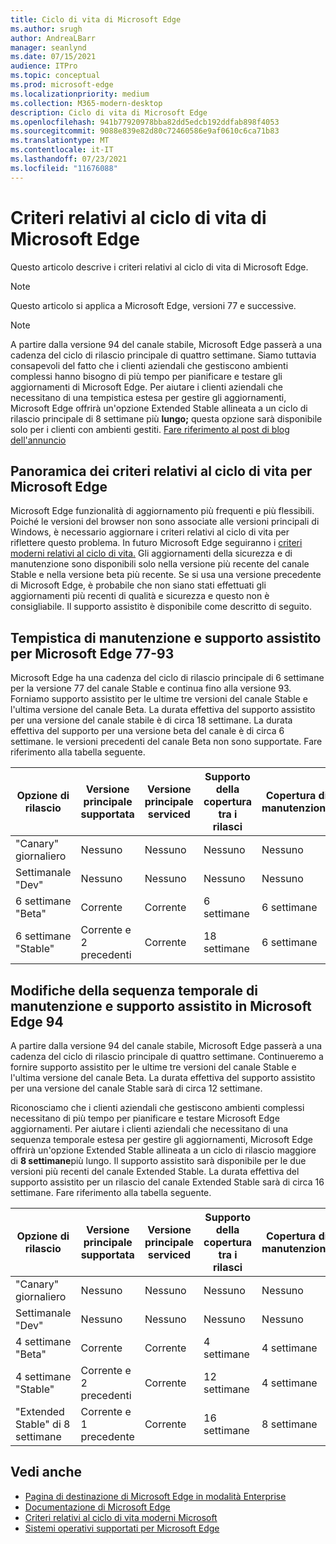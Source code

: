 ```yaml
---
title: Ciclo di vita di Microsoft Edge
ms.author: srugh
author: AndreaLBarr
manager: seanlynd
ms.date: 07/15/2021
audience: ITPro
ms.topic: conceptual
ms.prod: microsoft-edge
ms.localizationpriority: medium
ms.collection: M365-modern-desktop
description: Ciclo di vita di Microsoft Edge
ms.openlocfilehash: 941b77920978bba82dd5edcb192ddfab898f4053
ms.sourcegitcommit: 9088e839e82d80c72460586e9af0610c6ca71b83
ms.translationtype: MT
ms.contentlocale: it-IT
ms.lasthandoff: 07/23/2021
ms.locfileid: "11676088"
---
```

# <a name="microsoft-edge-lifecycle-policy"></a>Criteri relativi al ciclo di vita di Microsoft Edge

Questo articolo descrive i criteri relativi al ciclo di vita di Microsoft Edge.

> [!NOTE]
> Questo articolo si applica a Microsoft Edge, versioni 77 e successive.

> [!NOTE]
> A partire dalla versione 94 del canale stabile, Microsoft Edge passerà a una cadenza del ciclo di rilascio principale di quattro settimane. Siamo tuttavia consapevoli del fatto che i clienti aziendali che gestiscono ambienti complessi hanno bisogno di più tempo per pianificare e testare gli aggiornamenti di Microsoft Edge. Per aiutare i clienti aziendali che necessitano di una tempistica estesa per gestire gli aggiornamenti, Microsoft Edge offrirà un'opzione Extended Stable allineata a un ciclo di rilascio principale di 8 settimane più **lungo;** questa opzione sarà disponibile solo per i clienti con ambienti gestiti. [Fare riferimento al post di blog dell'annuncio](https://blogs.windows.com/msedgedev/2021/07/15/opt-in-extended-stable-release-cycle/)

## <a name="overview-of-the-lifecycle-policy-for-microsoft-edge"></a>Panoramica dei criteri relativi al ciclo di vita per Microsoft Edge

Microsoft Edge funzionalità di aggiornamento più frequenti e più flessibili. Poiché le versioni del browser non sono associate alle versioni principali di Windows, è necessario aggiornare i criteri relativi al ciclo di vita per riflettere questo problema. In futuro Microsoft Edge seguiranno i [criteri moderni relativi al ciclo di vita.](https://support.microsoft.com/help/30881/modern-lifecycle-policy) Gli aggiornamenti della sicurezza e di manutenzione sono disponibili solo nella versione più recente del canale Stable e nella versione beta più recente. Se si usa una versione precedente di Microsoft Edge, è probabile che non siano stati effettuati gli aggiornamenti più recenti di qualità e sicurezza e questo non è consigliabile.  Il supporto assistito è disponibile come descritto di seguito.

## <a name="servicing-and-assisted-support-timeline-for-microsoft-edge-77-93"></a>Tempistica di manutenzione e supporto assistito per Microsoft Edge 77-93

Microsoft Edge ha una cadenza del ciclo di rilascio principale di 6 settimane per la versione 77 del canale Stable e continua fino alla versione 93.  Forniamo supporto assistito per le ultime tre versioni del canale Stable e l'ultima versione del canale Beta. La durata effettiva del supporto assistito per una versione del canale stabile è di circa 18 settimane. La durata effettiva del supporto per una versione beta del canale è di circa 6 settimane. le versioni precedenti del canale Beta non sono supportate.  Fare riferimento alla tabella seguente.

|     Opzione di rilascio              |     Versione principale supportata    |     Versione principale serviced    |     Supporto della copertura tra i rilasci    |     Copertura di manutenzione    |
|---------------------------------|----------------------------------------|---------------------------------------|-----------------------------------------|---------------------------|
|     "Canary" giornaliero              |     Nessuno                               |     Nessuno                              |     Nessuno                                |     Nessuno                  |
|     Settimanale "Dev"                |     Nessuno                               |     Nessuno                              |     Nessuno                                |     Nessuno                  |
|     6 settimane "Beta"               |     Corrente                            |     Corrente                           |     6 settimane                             |     6 settimane               |
|     6 settimane "Stable"             |     Corrente e 2 precedenti             |     Corrente                           |     18 settimane                            |     6 settimane               |


## <a name="servicing-and-assisted-support-timeline-changes-in-microsoft-edge-94"></a>Modifiche della sequenza temporale di manutenzione e supporto assistito in Microsoft Edge 94

A partire dalla versione 94 del canale stabile, Microsoft Edge passerà a una cadenza del ciclo di rilascio principale di quattro settimane. Continueremo a fornire supporto assistito per le ultime tre versioni del canale Stable e l'ultima versione del canale Beta. La durata effettiva del supporto assistito per una versione del canale Stable sarà di circa 12 settimane.

Riconosciamo che i clienti aziendali che gestiscono ambienti complessi necessitano di più tempo per pianificare e testare Microsoft Edge aggiornamenti. Per aiutare i clienti aziendali che necessitano di una sequenza temporale estesa per gestire gli aggiornamenti, Microsoft Edge offrirà un'opzione Extended Stable allineata a un ciclo di rilascio maggiore di **8 settimane**più lungo. Il supporto assistito sarà disponibile per le due versioni più recenti del canale Extended Stable. La durata effettiva del supporto assistito per un rilascio del canale Extended Stable sarà di circa 16 settimane. Fare riferimento alla tabella seguente.

|     Opzione di rilascio              |     Versione principale supportata    |     Versione principale serviced    |     Supporto della copertura tra i rilasci    |     Copertura di manutenzione    |
|---------------------------------|----------------------------------------|---------------------------------------|-----------------------------------------|---------------------------|
|     "Canary" giornaliero              |     Nessuno                               |     Nessuno                              |     Nessuno                                |     Nessuno                  |
|     Settimanale "Dev"                |     Nessuno                               |     Nessuno                              |     Nessuno                                |     Nessuno                  |
|     4 settimane "Beta"               |     Corrente                            |     Corrente                           |     4 settimane                             |     4 settimane               |
|     4 settimane "Stable"             |     Corrente e 2 precedenti             |     Corrente                           |     12 settimane                            |     4 settimane               |
|     "Extended Stable" di 8 settimane    |     Corrente e 1 precedente             |     Corrente                           |     16 settimane                            |     8 settimane               |

## <a name="see-also"></a>Vedi anche

- [Pagina di destinazione di Microsoft Edge in modalità Enterprise](https://aka.ms/EdgeEnterprise)
- [Documentazione di Microsoft Edge](./index.yml)
- [Criteri relativi al ciclo di vita moderni Microsoft](https://support.microsoft.com/help/30881/modern-lifecycle-policy)
- [Sistemi operativi supportati per Microsoft Edge](./microsoft-edge-supported-operating-systems.md)